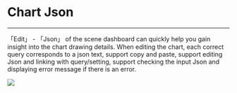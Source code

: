 # Chart Json
---

「Edit」 - 「Json」 of the scene dashboard can quickly help you gain insight into the chart drawing details. When editing the chart, each correct query corresponds to a json text, support copy and paste, support editing Json and linking with query/setting, support checking the input Json and displaying error message if there is an error.

![](../img/chart023.png)

